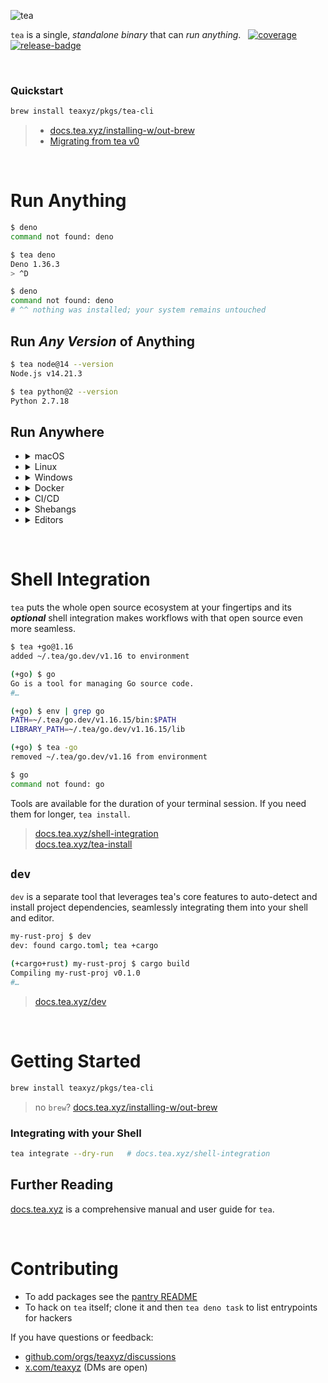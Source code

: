 ![tea](https://tea.xyz/banner.png)

`tea` is a single, *standalone binary* that can *run anything*.
&nbsp;&nbsp;[![coverage][]][coveralls]
[![release-badge][]](../../releases)

&nbsp;


### Quickstart

```sh
brew install teaxyz/pkgs/tea-cli
```

> * [docs.tea.xyz/installing-w/out-brew]
> * [Migrating from tea v0](https://slack-files.com/T02MTUY60NS-F05NRQ8CT51-a881910f74)

&nbsp;


# Run Anything

```sh
$ deno
command not found: deno

$ tea deno
Deno 1.36.3
> ^D

$ deno
command not found: deno
# ^^ nothing was installed; your system remains untouched
```


## Run *Any Version* of Anything

```sh
$ tea node@14 --version
Node.js v14.21.3

$ tea python@2 --version
Python 2.7.18
```


## Run Anywhere

* <details><summary>macOS</summary><br>

  * macOS >= 11
  * x86-64 & Apple Silicon

  </details>
* <details><summary>Linux</summary><br>

  * glibc >=2.28 [repology](https://repology.org/project/glibc/versions)
  * `x86_64` & `arm64`

  </details>
* <details><summary>Windows</summary><br>

  WSL2; x86-64. *Native windows is planned.*

  </details>
* <details><summary>Docker</summary><br>

  ```sh
  $ tea docker run -it teaxyz/cli

  (docker) $ tea node@16
  Welcome to Node.js v16.20.1.
  Type ".help" for more information.
  >
  ```

  Or in a `Dockerfile`:

  ```Dockerfile
  FROM teaxyz/cli
  RUN tea deno@1.35 task start
  ```

  Or in any image:

  ```Dockerfile
  FROM ubuntu
  RUN curl https://tea.xyz | sh
  RUN tea python@3.10 -m http.server 8000
  ```

  > [docs.tea.xyz/docker]

  </details>
* <details><summary>CI/CD</summary><br>

  ```yaml
  - uses: teaxyz/setup@v0
  - run: tea shellcheck
  ```

  Or in other CI/CD providers:

  ```sh
  $ curl https://tea.xyz | sh
  $ tea shellcheck
  ```

  > [docs.tea.xyz/ci-cd]

  </details>
* <details><summary>Shebangs</summary><br>

  ```sh
  #!/usr/bin/env -S tea python@3.10
  ```

  > [docs.tea.xyz/scripts]

  </details>
* <details><summary>Editors</summary><br>

  ```sh
  $ cd myproj

  myproj $ tea +cargo
  (+cargo) myproj $ code .
  ```

  Or use [`dev`][dev]; a separate tool that uses tea primitives to
  automatically determine and utilize your dependencies based on your
  project’s keyfiles.

  ```sh
  $ cd myproj

  myproj $ dev
  ^^ type `tea` to run that

  myproj $ tea
  tea +dev && dev
  dev: found cargo.toml; adding ~/.tea/cargo/v* to environment

  (+cargo+rust) my-rust-project $ code .
  ```

  > [docs.tea.xyz/editors]

  </details>

&nbsp;


# Shell Integration

`tea` puts the whole open source ecosystem at your fingertips and its
***optional*** shell integration makes workflows with that open source
even more seamless.

```sh
$ tea +go@1.16
added ~/.tea/go.dev/v1.16 to environment

(+go) $ go
Go is a tool for managing Go source code.
#…

(+go) $ env | grep go
PATH=~/.tea/go.dev/v1.16.15/bin:$PATH
LIBRARY_PATH=~/.tea/go.dev/v1.16.15/lib

(+go) $ tea -go
removed ~/.tea/go.dev/v1.16 from environment

$ go
command not found: go
```

Tools are available for the duration of your terminal session.
If you need them for longer, `tea install`.

> [docs.tea.xyz/shell-integration] \
> [docs.tea.xyz/tea-install]

## `dev`

`dev` is a separate tool that leverages tea's core
features to auto-detect and install project dependencies, seamlessly
integrating them into your shell and editor.

```sh
my-rust-proj $ dev
dev: found cargo.toml; tea +cargo

(+cargo+rust) my-rust-proj $ cargo build
Compiling my-rust-proj v0.1.0
#…
```

> [docs.tea.xyz/dev][dev]

&nbsp;



# Getting Started

```sh
brew install teaxyz/pkgs/tea-cli
```

> no `brew`? [docs.tea.xyz/installing-w/out-brew]

### Integrating with your Shell

```sh
tea integrate --dry-run   # docs.tea.xyz/shell-integration
```

## Further Reading

[docs.tea.xyz][docs] is a comprehensive manual and user guide for `tea`.

&nbsp;



# Contributing

* To add packages see the [pantry README]
* To hack on `tea` itself; clone it and then `tea deno task` to list
  entrypoints for hackers

If you have questions or feedback:

* [github.com/orgs/teaxyz/discussions][discussions]
* [x.com/teaxyz](https://x.com/teaxyz) (DMs are open)


[docs]: https://docs.tea.xyz
[pantry README]: ../../../pantry#contributing
[discussions]: ../../discussions
[docs.tea.xyz/tea-install]: https://docs.tea.xyz/tea-install
[docs.tea.xyz/ci-cd]: https://docs.tea.xyz/ci-cd
[docs.tea.xyz/scripts]: https://docs.tea.xyz/scripts
[docs.tea.xyz/editors]: https://docs.tea.xyz/editors
[docs.tea.xyz/docker]: https://docs.tea.xyz/docker
[docs.tea.xyz/installing-w/out-brew]: https://docs.tea.xyz/installing-w/out-brew
[docs.tea.xyz/shell-integration]: https://docs.tea.xyz/shell-integration
[dev]: https://docs.tea.xyz/dev

[coverage]: https://coveralls.io/repos/github/teaxyz/cli/badge.svg?branch=main
[coveralls]: https://coveralls.io/github/teaxyz/cli?branch=main

[release-badge]: https://img.shields.io/github/v/release/teaxyz/cli?include_prereleases&label=latest%20release
